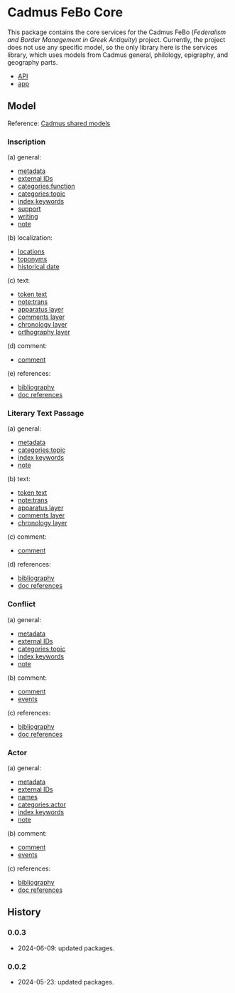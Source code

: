 # Cadmus FeBo Core

This package contains the core services for the Cadmus FeBo (_Federalism and Border Management in Greek Antiquity_) project. Currently, the project does not use any specific model, so the only library here is the services library, which uses models from Cadmus general, philology, epigraphy, and geography parts.

- [API](https://github.com/vedph/cadmus-febo-api)
- [app](https://github.com/vedph/cadmus-febo-app)

## Model

Reference: [Cadmus shared models](https://myrmex.github.io/overview/cadmus/dev/models/)

### Inscription

(a) general:

- [metadata](https://github.com/vedph/cadmus-general/blob/master/docs/metadata.md)
- [external IDs](https://github.com/vedph/cadmus-general/blob/master/docs/external-ids.md)
- [categories:function](https://github.com/vedph/cadmus-general/blob/master/docs/categories.md)
- [categories:topic](https://github.com/vedph/cadmus-general/blob/master/docs/categories.md)
- [index keywords](https://github.com/vedph/cadmus-general/blob/master/docs/index-keywords.md)
- [support](https://github.com/vedph/cadmus-epigraphy/blob/master/docs/epi-support.md)
- [writing](https://github.com/vedph/cadmus-epigraphy/blob/master/docs/epi-writing.md)
- [note](https://github.com/vedph/cadmus-general/blob/master/docs/categories.md)

(b) localization:

- [locations](https://github.com/vedph/cadmus-geo/blob/master/docs/asserted-locations.md)
- [toponyms](https://github.com/vedph/cadmus-geo/blob/master/docs/asserted-toponyms.md)
- [historical date](https://github.com/vedph/cadmus-general/blob/master/docs/historical-date.md)

(c) text:

- [token text](https://github.com/vedph/cadmus-general/blob/master/docs/token-text.md)
- [note:trans](https://github.com/vedph/cadmus-general/blob/master/docs/note.md)
- [apparatus layer](https://github.com/vedph/cadmus-philology/blob/master/docs/fr.apparatus.md)
- [comments layer](https://github.com/vedph/cadmus-general/blob/master/docs/fr.comment.md)
- [chronology layer](https://github.com/vedph/cadmus-general/blob/master/docs/fr.chronology.md)
- [orthography layer](https://github.com/vedph/cadmus-philology/blob/master/docs/fr.orthography.md)

(d) comment:

- [comment](https://github.com/vedph/cadmus-general/blob/master/docs/comment.md)

(e) references:

- [bibliography](https://github.com/vedph/cadmus-general/blob/master/docs/bibliography.md)
- [doc references](https://github.com/vedph/cadmus-general/blob/master/docs/doc-references.md)

### Literary Text Passage

(a) general:

- [metadata](https://github.com/vedph/cadmus-general/blob/master/docs/metadata.md)
- [categories:topic](https://github.com/vedph/cadmus-general/blob/master/docs/categories.md)
- [index keywords](https://github.com/vedph/cadmus-general/blob/master/docs/index-keywords.md)
- [note](https://github.com/vedph/cadmus-general/blob/master/docs/note.md)

(b) text:

- [token text](https://github.com/vedph/cadmus-general/blob/master/docs/token-text.md)
- [note:trans](https://github.com/vedph/cadmus-general/blob/master/docs/note.md)
- [apparatus layer](https://github.com/vedph/cadmus-philology/blob/master/docs/fr.apparatus.md)
- [comments layer](https://github.com/vedph/cadmus-general/blob/master/docs/fr.comment.md)
- [chronology layer](https://github.com/vedph/cadmus-general/blob/master/docs/fr.chronology.md)

(c) comment:

- [comment](https://github.com/vedph/cadmus-general/blob/master/docs/comment.md)

(d) references:

- [bibliography](https://github.com/vedph/cadmus-general/blob/master/docs/bibliography.md)
- [doc references](https://github.com/vedph/cadmus-general/blob/master/docs/doc-references.md)

### Conflict

(a) general:

- [metadata](https://github.com/vedph/cadmus-general/blob/master/docs/metadata.md)
- [external IDs](https://github.com/vedph/cadmus-general/blob/master/docs/external-ids.md)
- [categories:topic](https://github.com/vedph/cadmus-general/blob/master/docs/categories.md)
- [index keywords](https://github.com/vedph/cadmus-general/blob/master/docs/index-keywords.md)
- [note](https://github.com/vedph/cadmus-general/blob/master/docs/note.md)

(b) comment:

- [comment](https://github.com/vedph/cadmus-general/blob/master/docs/comment.md)
- [events](https://github.com/vedph/cadmus-general/blob/master/docs/historical-events.md)

(c) references:

- [bibliography](https://github.com/vedph/cadmus-general/blob/master/docs/bibliography.md)
- [doc references](https://github.com/vedph/cadmus-general/blob/master/docs/doc-references.md)

### Actor

(a) general:

- [metadata](https://github.com/vedph/cadmus-general/blob/master/docs/metadata.md)
- [external IDs](https://github.com/vedph/cadmus-general/blob/master/docs/external-ids.md)
- [names](https://github.com/vedph/cadmus-general/blob/master/docs/names.md)
- [categories:actor](https://github.com/vedph/cadmus-general/blob/master/docs/categories.md)
- [index keywords](https://github.com/vedph/cadmus-general/blob/master/docs/index-keywords.md)
- [note](https://github.com/vedph/cadmus-general/blob/master/docs/note.md)

(b) comment:

- [comment](https://github.com/vedph/cadmus-general/blob/master/docs/comment.md)
- [events](https://github.com/vedph/cadmus-general/blob/master/docs/historical-events.md)

(c) references:

- [bibliography](https://github.com/vedph/cadmus-general/blob/master/docs/bibliography.md)
- [doc references](https://github.com/vedph/cadmus-general/blob/master/docs/doc-references.md)

## History

### 0.0.3

- 2024-06-09: updated packages.

### 0.0.2

- 2024-05-23: updated packages.
